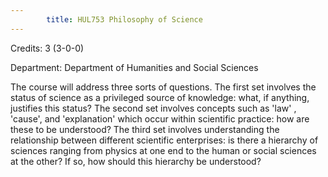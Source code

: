 ```yaml
---
        title: HUL753 Philosophy of Science
---
```

Credits: 3 (3-0-0)

Department: Department of Humanities and Social Sciences

The course will address three sorts of questions. The first set involves the status of science as a privileged source of knowledge: what, if anything, justifies this status? The second set involves concepts such as 'law' , 'cause', and 'explanation' which occur within scientific practice: how are these to be understood? The third set involves understanding the relationship between different scientific enterprises: is there a hierarchy of sciences ranging from physics at one end to the human or social sciences at the other? If so, how should this hierarchy be understood?